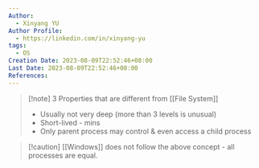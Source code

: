 ```yaml
---
Author:
  - Xinyang YU
Author Profile:
  - https://linkedin.com/in/xinyang-yu
tags:
  - OS
Creation Date: 2023-08-09T22:52:46+08:00
Last Date: 2023-08-09T22:52:46+08:00
References:
---
```

>[!note] 3 Properties that are different from [[File System]]
>- Usually not very deep (more than 3 levels is unusual)
>- Short-lived - mins
>- Only parent process may control & even access a child process

>[!caution] [[Windows]] does not follow the above concept - all processes are equal.